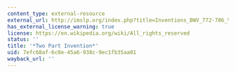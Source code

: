 ```yaml
---
content_type: external-resource
external_url: http://imslp.org/index.php?title=Inventions_BWV_772-786_%28Bach%2C_Johann_Sebastian%29&
has_external_license_warning: true
license: https://en.wikipedia.org/wiki/All_rights_reserved
status: ''
title: '*Two Part Invention*'
uid: 7efc68af-6c0e-45a6-938c-9ec1fb35aa01
wayback_url: ''
---
```

